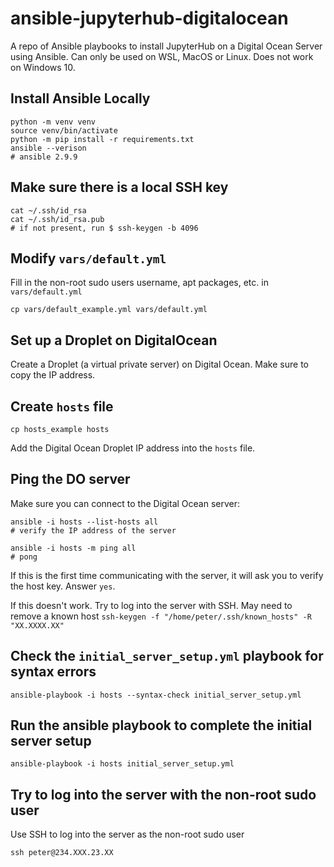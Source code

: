 # ansible-jupyterhub-digitalocean

A repo of Ansible playbooks to install JupyterHub on a Digital Ocean Server using Ansible. Can only be used on WSL, MacOS or Linux. Does not work on Windows 10.

## Install Ansible Locally

```
python -m venv venv
source venv/bin/activate
python -m pip install -r requirements.txt
ansible --verison
# ansible 2.9.9
```

## Make sure there is a local SSH key

```
cat ~/.ssh/id_rsa
cat ~/.ssh/id_rsa.pub
# if not present, run $ ssh-keygen -b 4096
```

## Modify ```vars/default.yml```

Fill in the non-root sudo users username, apt packages, etc. in ```vars/default.yml```

```
cp vars/default_example.yml vars/default.yml
```

## Set up a Droplet on DigitalOcean

Create a Droplet (a virtual private server) on Digital Ocean. Make sure to copy the IP address.

## Create ```hosts``` file

```
cp hosts_example hosts
```

Add the Digital Ocean Droplet IP address into the ```hosts``` file.

## Ping the DO server

Make sure you can connect to the Digital Ocean server:

```
ansible -i hosts --list-hosts all
# verify the IP address of the server

ansible -i hosts -m ping all
# pong
```

If this is the first time communicating with the server, it will ask you to verify the host key. Answer ```yes```.

If this doesn't work. Try to log into the server with SSH. May need to remove a known host ```ssh-keygen -f "/home/peter/.ssh/known_hosts" -R "XX.XXXX.XX"```

## Check the ```initial_server_setup.yml``` playbook for syntax errors

```
ansible-playbook -i hosts --syntax-check initial_server_setup.yml
```

## Run the ansible playbook to complete the initial server setup

```
ansible-playbook -i hosts initial_server_setup.yml
```

## Try to log into the server with the non-root sudo user

Use SSH to log into the server as the non-root sudo user

```
ssh peter@234.XXX.23.XX
```
